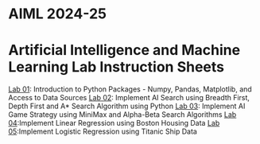 # AIML 2024-25
# Artificial Intelligence and Machine Learning Lab Instruction Sheets
[Lab 01](https://github.com/Saiprasannabollam/AIML-2025/blob/main/Lab01.ipynb): Introduction to Python Packages - Numpy, Pandas, Matplotlib, and Access to Data Sources
[Lab 02](https://github.com/Saiprasannabollam/AIML-2025/blob/main/Lab02.ipynb): Implement AI Search using Breadth First, Depth First and A* Search Algorithm using Python
[Lab 03](https://github.com/Saiprasannabollam/AIML-2025/blob/main/Lab03.ipynb): Implement AI Game Strategy using MiniMax and Alpha-Beta Search Algorithms
[Lab 04](https://github.com/Saiprasannabollam/AIML-2025/blob/main/Lab%2004.ipynb):Implement Linear Regression using Boston Housing Data
[Lab 05]():Implement Logistic Regression using Titanic Ship Data
